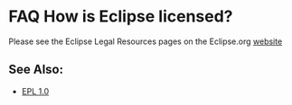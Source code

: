FAQ How is Eclipse licensed?
============================

Please see the Eclipse Legal Resources pages on the Eclipse.org [website](https://www.eclipse.org/legal/)

See Also:
---------

*   [EPL 1.0](https://www.eclipse.org/org/documents/epl-v10.php)

  

